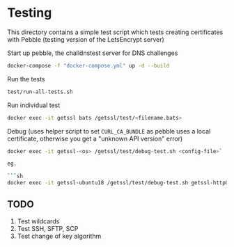 # Testing

This directory contains a simple test script which tests creating
certificates with Pebble (testing version of the LetsEncrypt server)

Start up pebble, the challdnstest server for DNS challenges

```sh
docker-compose -f "docker-compose.yml" up -d --build
```

Run the tests

```sh
test/run-all-tests.sh
```

Run individual test

```sh
docker exec -it getssl bats /getssl/test/<filename.bats>
```

Debug (uses helper script to set `CURL_CA_BUNDLE` as pebble uses a local certificate,
otherwise you get a "unknown API version" error)

```sh
docker exec -it getssl-<os> /getssl/test/debug-test.sh <config-file>`

eg.

```sh
docker exec -it getssl-ubuntu18 /getssl/test/debug-test.sh getssl-http01.cfg
```

## TODO

1. Test wildcards
2. Test SSH, SFTP, SCP
3. Test change of key algorithm
